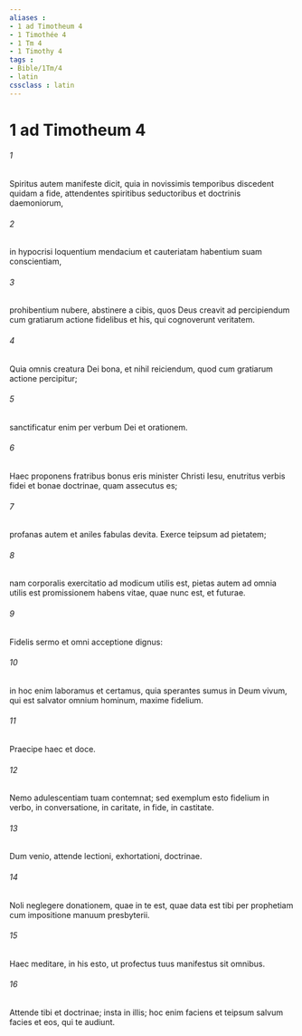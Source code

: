 ```yaml
---
aliases : 
- 1 ad Timotheum 4
- 1 Timothée 4
- 1 Tm 4
- 1 Timothy 4
tags : 
- Bible/1Tm/4
- latin
cssclass : latin
---
```


# 1 ad Timotheum 4

###### 1
Spiritus autem manifeste dicit, quia in novissimis temporibus discedent quidam a fide, attendentes spiritibus seductoribus et doctrinis daemoniorum, 
###### 2
in hypocrisi loquentium mendacium et cauteriatam habentium suam conscientiam, 
###### 3
prohibentium nubere, abstinere a cibis, quos Deus creavit ad percipiendum cum gratiarum actione fidelibus et his, qui cognoverunt veritatem. 
###### 4
Quia omnis creatura Dei bona, et nihil reiciendum, quod cum gratiarum actione percipitur; 
###### 5
sanctificatur enim per verbum Dei et orationem.
###### 6
Haec proponens fratribus bonus eris minister Christi Iesu, enutritus verbis fidei et bonae doctrinae, quam assecutus es; 
###### 7
profanas autem et aniles fabulas devita. Exerce teipsum ad pietatem; 
###### 8
nam corporalis exercitatio ad modicum utilis est, pietas autem ad omnia utilis est promissionem habens vitae, quae nunc est, et futurae. 
###### 9
Fidelis sermo et omni acceptione dignus: 
###### 10
in hoc enim laboramus et certamus, quia sperantes sumus in Deum vivum, qui est salvator omnium hominum, maxime fidelium. 
###### 11
Praecipe haec et doce.
###### 12
Nemo adulescentiam tuam contemnat; sed exemplum esto fidelium in verbo, in conversatione, in caritate, in fide, in castitate. 
###### 13
Dum venio, attende lectioni, exhortationi, doctrinae. 
###### 14
Noli neglegere donationem, quae in te est, quae data est tibi per prophetiam cum impositione manuum presbyterii. 
###### 15
Haec meditare, in his esto, ut profectus tuus manifestus sit omnibus. 
###### 16
Attende tibi et doctrinae; insta in illis; hoc enim faciens et teipsum salvum facies et eos, qui te audiunt.
